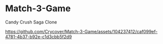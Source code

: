 # Match-3-Game

Candy Crush Saga Clone



https://github.com/Crycover/Match-3-Game/assets/104237412/caf099ef-4781-4b37-b92e-c1d3cbb5f2d9
